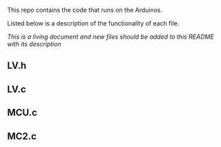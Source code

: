 This repo contains the code that runs on the Arduinos.

Listed below is a description of the functionality of each file.

*This is a living document and new files should be added to this README with its description*

## LV.h ##

## LV.c ##

## MCU.c ##

## MC2.c ##
